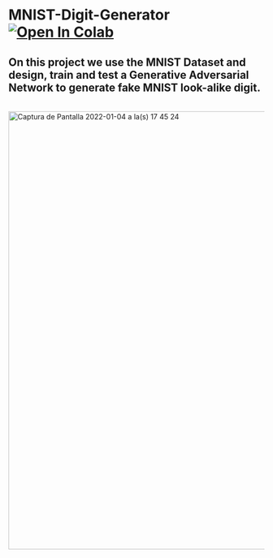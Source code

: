 # MNIST-Digit-Generator [![Open In Colab](https://colab.research.google.com/assets/colab-badge.svg)](https://colab.research.google.com/drive/1VEKUpJ29-PgSfnYXRQH5s-BirTD3-l8C#scrollTo=WRZIwsLNviXB)
## On this project we use the MNIST Dataset and design, train and test a Generative Adversarial Network to generate fake MNIST look-alike digit. 
<br>
<img width="863" alt="Captura de Pantalla 2022-01-04 a la(s) 17 45 24" src="https://user-images.githubusercontent.com/80273045/148138987-e15f7879-fc20-4921-b740-cbcf5076ed4c.png">
